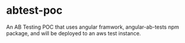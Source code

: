 # abtest-poc
An AB Testing POC that uses angular framwork, angular-ab-tests npm package, and will be deployed to an aws test instance.
